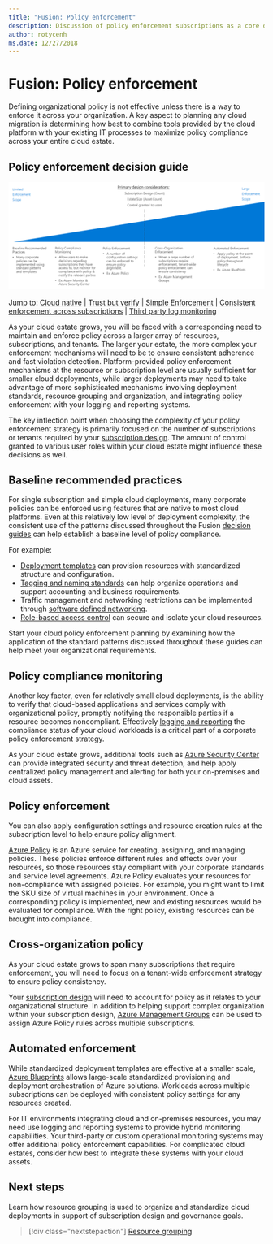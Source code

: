 ```yaml
---
title: "Fusion: Policy enforcement" 
description: Discussion of policy enforcement subscriptions as a core design priority in Azure migrations
author: rotycenh
ms.date: 12/27/2018
---
```


# Fusion: Policy enforcement

Defining organizational policy is not effective unless there is a way to enforce it across your organization. A key aspect to planning any cloud migration is determining how best to combine tools provided by the cloud platform with your existing IT processes to maximize policy compliance across your entire cloud estate.

## Policy enforcement decision guide

![Plotting policy enforcement options from least to most complex, aligned with jump links below](../../_images/discovery-guides/discovery-guide-policy-enforcement.png)

Jump to: [Cloud native](#cloud-native) | [Trust but verify](#trust-but-verify) | [Simple Enforcement](#simple-enforcement) | [Consistent enforcement across subscriptions](#consistent-enforcement-across-subscriptions) | [Third party log monitoring](#third-party-log-monitoring)

As your cloud estate grows, you will be faced with a corresponding need to maintain and enforce policy across a larger array of resources, subscriptions, and tenants. The larger your estate, the more complex your enforcement mechanisms will need to be to ensure consistent adherence and fast violation detection. Platform-provided policy enforcement mechanisms at the resource or subscription level are usually sufficient for smaller cloud deployments, while larger deployments may need to take advantage of more sophisticated mechanisms involving deployment standards, resource grouping and organization, and integrating policy enforcement with your logging and reporting systems.

The key inflection point when choosing the complexity of your policy enforcement strategy is primarily focused on the number of subscriptions or tenants required by your [subscription design](../subscriptions/overview.md). The amount of control granted to various user roles within your cloud estate might influence these decisions as well.

## Baseline recommended practices

For single subscription and simple cloud deployments, many corporate policies can be enforced using features that are native to most cloud platforms. Even at this relatively low level of deployment complexity, the consistent use of the patterns discussed throughout the Fusion [decision guides](../overview.md) can help establish a baseline level of policy compliance.

For example:

- [Deployment templates](../resource-grouping/overview.md#deployment-grouping-templated-deployments) can provision resources with standardized structure and configuration.
- [Tagging and naming standards](../resource-tagging/overview.md) can help organize operations and support accounting and business requirements.
- Traffic management and networking restrictions can be implemented through [software defined networking](../software-defined-networks/overview.md).
- [Role-based access control](../identity/overview.md) can secure and isolate your cloud resources.

Start your cloud policy enforcement planning by examining how the application of the standard patterns discussed throughout these guides can help meet your organizational requirements.

## Policy compliance monitoring

Another key factor, even for relatively small cloud deployments, is the ability to verify that cloud-based applications and services comply with organizational policy, promptly notifying the responsible parties if a resource becomes noncompliant. Effectively [logging and reporting](../logs-and-reporting/overview.md) the compliance status of your cloud workloads is a critical part of a corporate policy enforcement strategy.

As your cloud estate grows, additional tools such as [Azure Security Center](/azure/security-center/) can provide integrated security and threat detection, and help apply centralized policy management and alerting for both your on-premises and cloud assets.

## Policy enforcement

You can also apply configuration settings and resource creation rules at the subscription level to help ensure policy alignment.

[Azure Policy](/azure/governance/policy/overview) is an Azure service for creating, assigning, and managing policies. These policies enforce different rules and effects over your resources, so those resources stay compliant with your corporate standards and service level agreements. Azure Policy evaluates your resources for non-compliance with assigned policies. For example, you might want to limit the SKU size of virtual machines in your environment. Once a corresponding policy is implemented, new and existing resources would be evaluated for compliance. With the right policy, existing resources can be brought into compliance.

## Cross-organization policy

As your cloud estate grows to span many subscriptions that require enforcement, you will need to focus on a tenant-wide enforcement strategy to ensure policy consistency.

Your [subscription design](../subscriptions/overview.md) will need to account for policy as it relates to your organizational structure. In addition to helping support complex organization within your subscription design, [Azure Management Groups](../subscriptions/overview.md#management-groups) can be used to assign Azure Policy rules across multiple subscriptions.

## Automated enforcement

While standardized deployment templates are effective at a smaller scale, [Azure Blueprints](/azure/governance/blueprints/overview) allows large-scale standardized provisioning and deployment orchestration of Azure solutions. Workloads across multiple subscriptions can be deployed with consistent policy settings for any resources created.

For IT environments integrating cloud and on-premises resources, you may need use logging and reporting systems to provide hybrid monitoring capabilities. Your third-party or custom operational monitoring systems may offer additional policy enforcement capabilities. For complicated cloud estates, consider how best to integrate these systems with your cloud assets.

## Next steps

Learn how resource grouping is used to organize and standardize cloud deployments in support of subscription design and governance goals.

> [!div class="nextstepaction"]
> [Resource grouping](../resource-grouping/overview.md)
